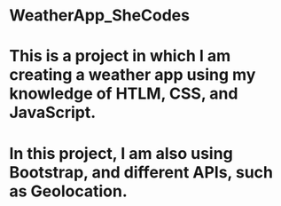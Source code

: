 # WeatherApp_SheCodes

# This is a project in which I am creating a weather app using my knowledge of HTLM, CSS, and JavaScript.

# In this project, I am also using Bootstrap, and different APIs, such as Geolocation.
